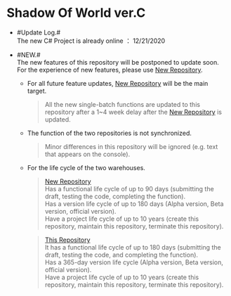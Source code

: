 # Shadow Of World ver.C  
+ #Update Log.#  
  The new C# Project is already online ： 12/21/2020  
    
+ #NEW.#  
  The new features of this repository will be postponed to update soon.  
  For the experience of new features, please use [New Repository](https://github.com/bre97-web/ShadowOfWorld-CSharp).  
  
  * For all future feature updates, [New Repository](https://github.com/bre97-web/ShadowOfWorld-CSharp) will be the main target.  
    > All the new single-batch functions are updated to this repository after a 1~4 week delay after the [New Repository](https://github.com/bre97-web/ShadowOfWorld-CSharp) is updated.  
  
  * The function of the two repositories is not synchronized.  
    > Minor differences in this repository will be ignored (e.g. text that appears on the console).  
  
  * For the life cycle of the two warehouses.  
    > [New Repository](https://github.com/bre97-web/ShadowOfWorld-CSharp)  
        Has a functional life cycle of up to 90 days (submitting the draft, testing the code, completing the function).  
        Has a version life cycle of up to 180 days (Alpha version, Beta version, official version).  
        Have a project life cycle of up to 10 years (create this repository, maintain this repository, terminate this repository).  
  
    > [This Repository](https://github.com/bre97-web/ShadowOfWorld-C)  
        It has a functional life cycle of up to 180 days (submitting the draft, testing the code, and completing the function).  
        Has a 365-day version life cycle (Alpha version, Beta version, official version).  
        Have a project life cycle of up to 10 years (create this repository, maintain this repository, terminate this repository).  

    

